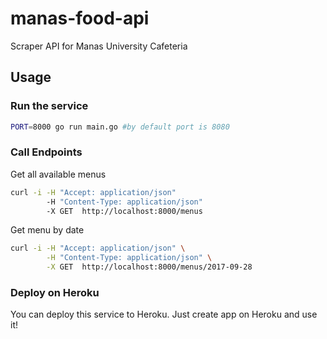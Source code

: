 # manas-food-api
Scraper API for Manas University Cafeteria

## Usage

### Run the service

```bash
PORT=8000 go run main.go #by default port is 8080
```

### Call Endpoints

Get all available menus

```bash
curl -i -H "Accept: application/json" 
        -H "Content-Type: application/json" 
        -X GET  http://localhost:8000/menus
```

Get menu by date

```bash
curl -i -H "Accept: application/json" \
        -H "Content-Type: application/json" \
        -X GET  http://localhost:8000/menus/2017-09-28
```

### Deploy on Heroku

You can deploy this service to Heroku. Just create app on Heroku and use it!
